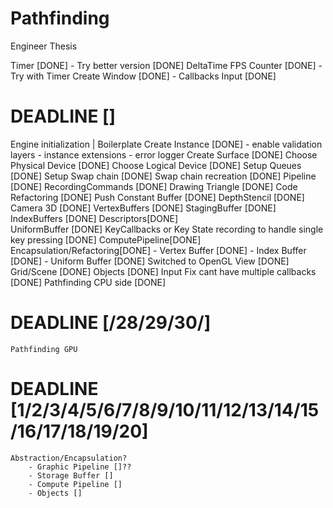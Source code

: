 # Pathfinding
Engineer Thesis


Timer [DONE]
    - Try better version [DONE]
DeltaTime 
FPS Counter [DONE]
    - Try with Timer
Create Window [DONE]
    - Callbacks
Input [DONE]

# DEADLINE []
Engine initialization | Boilerplate
    Create Instance [DONE]
     -  enable validation layers
     -  instance extensions
     -  error logger 
    Create Surface [DONE]
    Choose Physical Device [DONE]
    Choose Logical Device [DONE] 
    Setup Queues [DONE] 
    Setup Swap chain [DONE] 
    Swap chain recreation [DONE]
    Pipeline [DONE]
    RecordingCommands [DONE]
    Drawing Triangle [DONE]
    Code Refactoring [DONE]
    Push Constant Buffer [DONE]
    DepthStencil [DONE]
    Camera 3D [DONE] 
    VertexBuffers [DONE] 
    StagingBuffer [DONE] 
    IndexBuffers [DONE] 
    Descriptors[DONE]     
    UniformBuffer [DONE] 
    KeyCallbacks or Key State recording to handle single key pressing [DONE]
    ComputePipeline[DONE]
    Encapsulation/Refactoring[DONE]
        - Vertex Buffer [DONE] 
        - Index Buffer [DONE] 
        - Uniform Buffer [DONE] 
    Switched to OpenGL View [DONE]
    Grid/Scene [DONE]
    Objects [DONE]
    Input Fix cant have multiple callbacks [DONE]
    Pathfinding CPU side [DONE]

# DEADLINE [/28/29/30/]
    Pathfinding GPU
# DEADLINE [1/2/3/4/5/6/7/8/9/10/11/12/13/14/15/16/17/18/19/20]
    
    Abstraction/Encapsulation?
        - Graphic Pipeline []??
        - Storage Buffer []
        - Compute Pipeline []     
        - Objects []



